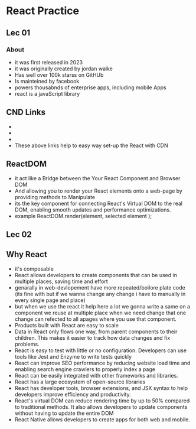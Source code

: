 # React Practice
## Lec 01
### About 
- it was first released in 2023 
- it was originally created by jordan walke
- Has well over 100k starss on GitHUb
- Is mainteined by facebook
- powers thousabnds of enterprise apps, including mobile Apps
- react is a javaScript library

## CND Links
- <script crossorigin src="https://unpkg.com/react@16/umd/react.development.js"></script>
- <script crossorigin src="https://unpkg.com/react-dom@16/umd/react-dom.development.js"></script>
- <script src="https://unpkg.com/babel-standalone@6/babel.min.js"></script>
- These above links help to easy way set-up the React with CDN
## ReactDOM 
- it act like a Bridge between the Your React Component and Browser DOM
- And allowing you to render your React elements onto a web-page by providing methods to Manipulate
- its the key component for connecting React's Virtual DOM to the real DOM, enabling smooth updates and performance optimizations.
- example 
   ReactDOM.render(element, selected element );

## Lec 02
## Why React 
   - it's composable
   -  React allows developers to create components that can be used in multiple places, saving time and effort
   - genarally in web-devlopement have more repeated/boilore plate code (its fine with but if we wanna change any change i have to manually in every single page and place)
   - but when we use the react it help here a lot we gonna write a same on a component we reuse at multiple place when we need change that one change can refected to all apages where you use that component.
   - Products built with React are easy to scale 
   -  Data in React only flows one way, from parent components to their children. This makes it easier to track how data changes and fix problems.
   - React is easy to test with little or no configuration. Developers can use tools like Jest and Enzyme to write tests quickly
   - React can improve SEO performance by reducing website load time and enabling search engine crawlers to properly index a page
   - React can be easily integrated with other frameworks and libraries. 
   - React has a large ecosystem of open-source libraries
   - React has developer tools, browser extensions, and JSX syntax to help developers improve efficiency and productivity.
   - React's virtual DOM can reduce rendering time by up to 50% compared to traditional methods. It also allows developers to update components without having to update the entire DOM
   -  React Native allows developers to create apps for both web and mobile.
